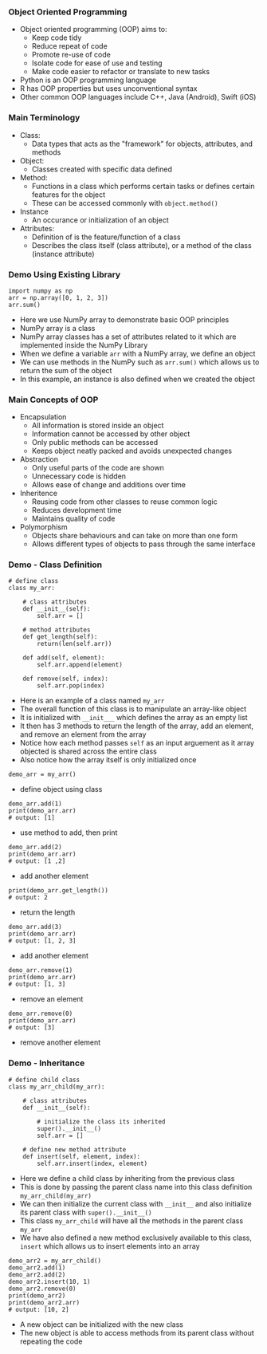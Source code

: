 ### Object Oriented Programming
- Object oriented programming (OOP) aims to:
  - Keep code tidy
  - Reduce repeat of code
  - Promote re-use of code
  - Isolate code for ease of use and testing
  - Make code easier to refactor or translate to new tasks
- Python is an OOP programming language
- R has OOP properties but uses unconventional syntax
- Other common OOP languages include C++, Java (Android), Swift (iOS)

### Main Terminology
- Class:
  - Data types that acts as the "framework" for objects, attributes, and methods  
- Object:
  - Classes created with specific data defined
- Method:
  - Functions in a class which performs certain tasks or defines certain features for the object
  - These can be accessed commonly with ```object.method()```
- Instance
  - An occurance or initialization of an object
- Attributes:
  - Definition of is the feature/function of a class
  - Describes the class itself (class attribute), or a method of the class (instance attribute)

### Demo Using Existing Library
```
import numpy as np
arr = np.array([0, 1, 2, 3])
arr.sum()
```
- Here we use NumPy array to demonstrate basic OOP principles
- NumPy array is a class
- NumPy array classes has a set of attributes related to it which are implemented inside the NumPy Library
- When we define a variable ```arr``` with a NumPy array, we define an object
- We can use methods in the NumPy such as ```arr.sum()``` which allows us to return the sum of the object
- In this example, an instance is also defined when we created the object

### Main Concepts of OOP
- Encapsulation
  - All information is stored inside an object
  - Information cannot be accessed by other object
  - Only public methods can be accessed
  - Keeps object neatly packed and avoids unexpected changes
- Abstraction
  - Only useful parts of the code are shown
  - Unnecessary code is hidden
  - Allows ease of change and additions over time
- Inheritence
  - Reusing code from other classes to reuse common logic
  - Reduces development time
  - Maintains quality of code
- Polymorphism
  - Objects share behaviours and can take on more than one form
  - Allows different types of objects to pass through the same interface

### Demo - Class Definition
```
# define class
class my_arr:

    # class attributes
    def __init__(self):
        self.arr = []

    # method attributes
    def get_length(self):
        return(len(self.arr))

    def add(self, element):
        self.arr.append(element)

    def remove(self, index):
        self.arr.pop(index)
```
- Here is an example of a class named ```my_arr```
- The overall function of this class is to manipulate an array-like object
- It is initialized with ```__init___``` which defines the array as an empty list
- It then has 3 methods to return the length of the array, add an element, and remove an element from the array
- Notice how each method passes ```self``` as an input arguement as it array objected is shared across the entire class
- Also notice how the array itself is only initialized once

```
demo_arr = my_arr()
```
- define object using class

```
demo_arr.add(1)
print(demo_arr.arr)
# output: [1]
```
- use method to add, then print

```
demo_arr.add(2)
print(demo_arr.arr)
# output: [1 ,2]
```
- add another element

```
print(demo_arr.get_length())
# output: 2
```
- return the length

```
demo_arr.add(3)
print(demo_arr.arr)
# output: [1, 2, 3]
```
- add another element

```
demo_arr.remove(1)
print(demo_arr.arr)
# output: [1, 3]
```
- remove an element

```
demo_arr.remove(0)
print(demo_arr.arr)
# output: [3]
```
- remove another element

### Demo - Inheritance
```
# define child class
class my_arr_child(my_arr):

    # class attributes
    def __init__(self):

        # initialize the class its inherited
        super().__init__()
        self.arr = []

    # define new method attribute
    def insert(self, element, index):
        self.arr.insert(index, element)
```
- Here we define a child class by inheriting from the previous class
- This is done by passing the parent class name into this class definition ```my_arr_child(my_arr)```
- We can then initialize the current class with ```__init__``` and also initialize its parent class with ```super().__init__()```
- This class ```my_arr_child``` will have all the methods in the parent class ```my_arr```
- We have also defined a new method exclusively available to this class, ```insert``` which allows us to insert elements into an array

```
demo_arr2 = my_arr_child()
demo_arr2.add(1)
demo_arr2.add(2)
demo_arr2.insert(10, 1)
demo_arr2.remove(0)
print(demo_arr2)
print(demo_arr2.arr)
# output: [10, 2]
```
- A new object can be initialized with the new class
- The new object is able to access methods from its parent class without repeating the code
